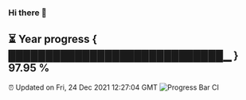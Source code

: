 ### Hi there 👋
⏳ Year progress { █████████████████████████████▁ } 97.95 %
---
⏰ Updated on Fri, 24 Dec 2021 12:27:04 GMT
![Progress Bar CI](https://github.com/liununu/liununu/workflows/Progress%20Bar%20CI/badge.svg)
